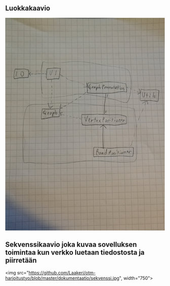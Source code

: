 ## Luokkakaavio

<img src="https://github.com/Laakeri/otm-harjoitustyo/blob/master/dokumentaatio/arkkitehtuuri.jpg" width="750">


## Sekvenssikaavio joka kuvaa sovelluksen toimintaa kun verkko luetaan tiedostosta ja piirretään

<img src="https://github.com/Laakeri/otm-harjoitustyo/blob/master/dokumentaatio/sekvenssi.jpg", width="750">

